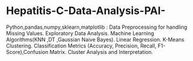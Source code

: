 # Hepatitis-C-Data-Analysis-PAI-
Python,pandas,numpy,sklearn,matplotlib : Data Preprocessing for handling Missing Values. Exploratory Data Analysis. Machine Learning Algorithms(KNN ,DT ,Gaussian Naive Bayes). Linear Regression. K-Means Clustering. Classification Metrics (Accuracy, Precision, Recall, F1-Score),Confusion Matrix. Cluster Analysis and Interpretation.
